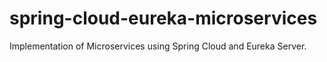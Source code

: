 # spring-cloud-eureka-microservices
Implementation of Microservices using Spring Cloud and Eureka Server. 
